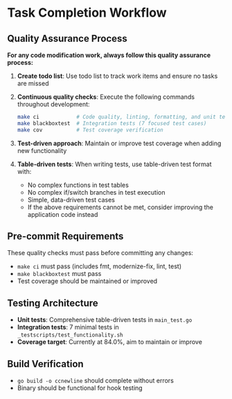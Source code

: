# Task Completion Workflow

## Quality Assurance Process
**For any code modification work, always follow this quality assurance process:**

1. **Create todo list**: Use todo list to track work items and ensure no tasks are missed

2. **Continuous quality checks**: Execute the following commands throughout development:
   ```bash
   make ci            # Code quality, linting, formatting, and unit tests
   make blackboxtest  # Integration tests (7 focused test cases)
   make cov           # Test coverage verification
   ```

3. **Test-driven approach**: Maintain or improve test coverage when adding new functionality

4. **Table-driven tests**: When writing tests, use table-driven test format with:
   - No complex functions in test tables
   - No complex if/switch branches in test execution
   - Simple, data-driven test cases
   - If the above requirements cannot be met, consider improving the application code instead

## Pre-commit Requirements
These quality checks must pass before committing any changes:
- `make ci` must pass (includes fmt, modernize-fix, lint, test)
- `make blackboxtest` must pass
- Test coverage should be maintained or improved

## Testing Architecture
- **Unit tests**: Comprehensive table-driven tests in `main_test.go`
- **Integration tests**: 7 minimal tests in `_testscripts/test_functionality.sh`
- **Coverage target**: Currently at 84.0%, aim to maintain or improve

## Build Verification
- `go build -o ccnewline` should complete without errors
- Binary should be functional for hook testing